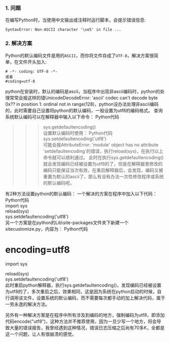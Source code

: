 ### 1. 问题
在编写Python时，当使用中文输出或注释时运行脚本，会提示错误信息:
```
SyntaxError: Non-ASCII character '\xe5' in file ...
```
### 2. 解决方案

Python的默认编码文件是用的`ASCII`，而你将文件存成了`UTF-8`，解决方案很简单，在文件开头加入:
```
# -*- coding: UTF-8 -*-    
或者  
#coding=utf-8
```



python在安装时，默认的编码是ascii，当程序中出现非ascii编码时，python的处理常常会报这样的错UnicodeDecodeError: 'ascii' codec can't decode byte 0x?? in position 1: ordinal not in range(128)，python没办法处理非ascii编码的，此时需要自己设置将python的默认编码，一般设置为utf8的编码格式。
查询系统默认编码可以在解释器中输入以下命令：
Python代码    
>>>sys.getdefaultencoding()  
设置默认编码时使用：
Python代码    
>>>sys.setdefaultencoding('utf8')  
 可能会报AttributeError: 'module' object has no attribute 'setdefaultencoding'的错误，执行reload(sys)，在执行以上命令就可以顺利通过。
此时在执行sys.getdefaultencoding()就会发现编码已经被设置为utf8的了，但是在解释器里修改的编码只能保证当次有效，在重启解释器后，会发现，编码又被重置为默认的ascii了，那么有没有办法一次性修改程序或系统的默认编码呢。

有2种方法设置python的默认编码：
一个解决的方案在程序中加入以下代码：
Python代码    
import sys  
reload(sys)  
sys.setdefaultencoding('utf8')   
 另一个方案是在python的Lib\site-packages文件夹下新建一个sitecustomize.py，内容为：
Python代码    
# encoding=utf8  
import sys  

reload(sys)  
sys.setdefaultencoding('utf8')   
此时重启python解释器，执行sys.getdefaultencoding()，发现编码已经被设置为utf8的了，多次重启之后，效果相同，这是因为系统在python启动的时候，自行调用该文件，设置系统的默认编码，而不需要每次都手动的加上解决代码，属于一劳永逸的解决方法。

另外有一种解决方案是在程序中所有涉及到编码的地方，强制编码为utf8，即添加代码encode("utf8")，这种方法并不推荐使用，因为一旦少写一个地方，将会导致大量的错误报告，我曾经遇到这种情况，错误日志压缩之后尚有70多K，全都是这一个问题，让人有很崩溃的感觉。
